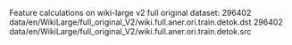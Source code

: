 Feature calculations on wiki-large v2 full original dataset: 
296402 data/en/WikiLarge/full_original_V2/wiki.full.aner.ori.train.detok.dst
296402 data/en/WikiLarge/full_original_V2/wiki.full.aner.ori.train.detok.src
